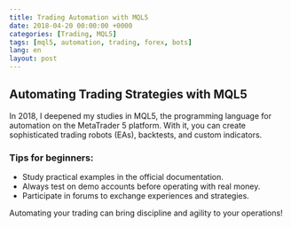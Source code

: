 ```yaml
---
title: Trading Automation with MQL5
date: 2018-04-20 00:00:00 +0000
categories: [Trading, MQL5]
tags: [mql5, automation, trading, forex, bots]
lang: en
layout: post
---
```


## Automating Trading Strategies with MQL5

In 2018, I deepened my studies in MQL5, the programming language for automation on the MetaTrader 5 platform. With it, you can create sophisticated trading robots (EAs), backtests, and custom indicators.

### Tips for beginners:
- Study practical examples in the official documentation.
- Always test on demo accounts before operating with real money.
- Participate in forums to exchange experiences and strategies.

Automating your trading can bring discipline and agility to your operations!
